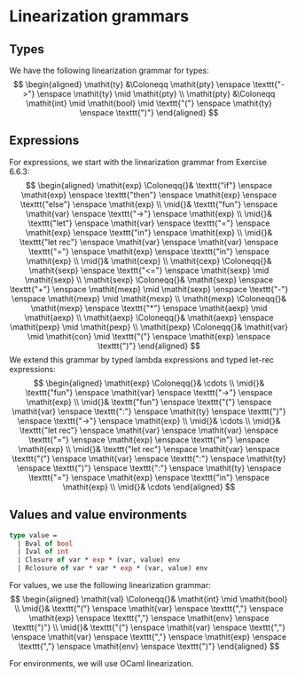 # Linearization grammars

## Types

We have the following linearization grammar for types:
$$
  \begin{aligned}
    \mathit{ty}
    &\Coloneqq
    \mathit{pty} \enspace \texttt{"->"} \enspace \mathit{ty}
    \mid \mathit{pty}
    \\
    \mathit{pty}
    &\Coloneqq
    \mathit{int}
    \mid \mathit{bool}
    \mid \texttt{"("} \enspace \mathit{ty} \enspace \texttt{")"}
  \end{aligned}
$$

## Expressions

For expressions, we start with the linearization grammar from Exercise 6.6.3:
$$
  \begin{aligned}
    \mathit{exp} \Coloneqq{}& \texttt{"if"} \enspace \mathit{exp} \enspace \texttt{"then"} \enspace \mathit{exp} \enspace \texttt{"else"} \enspace \mathit{exp} \\
    \mid{}& \texttt{"fun"} \enspace \mathit{var} \enspace \texttt{"->"} \enspace \mathit{exp} \\
    \mid{}& \texttt{"let"} \enspace \mathit{var} \enspace \texttt{"="} \enspace \mathit{exp} \enspace \texttt{"in"} \enspace \mathit{exp} \\
    \mid{}& \texttt{"let rec"} \enspace \mathit{var} \enspace \mathit{var} \enspace \texttt{"="} \enspace \mathit{exp} \enspace \texttt{"in"} \enspace \mathit{exp} \\
    \mid{}& \mathit{cexp} \\
    \mathit{cexp} \Coloneqq{}& \mathit{sexp} \enspace \texttt{"<="} \enspace \mathit{sexp} \mid \mathit{sexp} \\
    \mathit{sexp} \Coloneqq{}& \mathit{sexp} \enspace \texttt{"+"} \enspace \mathit{mexp} \mid \mathit{sexp} \enspace \texttt{"-"} \enspace \mathit{mexp} \mid \mathit{mexp} \\
    \mathit{mexp} \Coloneqq{}& \mathit{mexp} \enspace \texttt{"*"} \enspace \mathit{aexp} \mid \mathit{aexp} \\
    \mathit{aexp} \Coloneqq{}& \mathit{aexp} \enspace \mathit{pexp} \mid \mathit{pexp} \\
    \mathit{pexp} \Coloneqq{}& \mathit{var} \mid \mathit{con} \mid \texttt{"("} \enspace \mathit{exp} \enspace \texttt{")"}
  \end{aligned}
$$
We extend this grammar by typed lambda expressions and typed let-rec expressions:
$$
  \begin{aligned}
    \mathit{exp} \Coloneqq{}& \cdots \\
    \mid{}& \texttt{"fun"} \enspace \mathit{var} \enspace \texttt{"->"} \enspace \mathit{exp} \\
    \mid{}& \texttt{"fun"} \enspace \texttt{"("} \enspace \mathit{var} \enspace \texttt{":"} \enspace \mathit{ty} \enspace \texttt{")"} \enspace \texttt{"->"} \enspace \mathit{exp} \\
    \mid{}& \cdots \\
    \mid{}& \texttt{"let rec"} \enspace \mathit{var} \enspace \mathit{var} \enspace \texttt{"="} \enspace \mathit{exp} \enspace \texttt{"in"} \enspace \mathit{exp} \\
    \mid{}& \texttt{"let rec"} \enspace \mathit{var} \enspace \texttt{"("} \enspace \mathit{var} \enspace \texttt{":"} \enspace \mathit{ty} \enspace \texttt{")"} \enspace \texttt{":"} \enspace \mathit{ty} \enspace \texttt{"="} \enspace \mathit{exp} \enspace \texttt{"in"} \enspace \mathit{exp} \\
    \mid{}& \cdots
  \end{aligned}
$$

## Values and value environments

```ocaml
type value =
  | Bval of bool
  | Ival of int
  | Closure of var * exp * (var, value) env
  | Rclosure of var * var * exp * (var, value) env
```
For values, we use the following linearization grammar:
$$
  \begin{aligned}
    \mathit{val}
    \Coloneqq{}&
    \mathit{int}
    \mid
    \mathit{bool}
    \\
    \mid{}&
    \texttt{"("} \enspace \mathit{var} \enspace \texttt{","} \enspace \mathit{exp} \enspace \texttt{","} \enspace \mathit{env} \enspace \texttt{")"}
    \\
    \mid{}&
    \texttt{"("} \enspace \mathit{var} \enspace \texttt{","} \enspace \mathit{var} \enspace \texttt{","} \enspace \mathit{exp} \enspace \texttt{","} \enspace \mathit{env} \enspace \texttt{")"}
  \end{aligned}
$$

For environments, we will use OCaml linearization.
